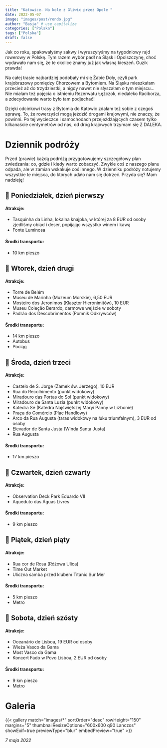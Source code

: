 ```yaml
---
title: "Katowice. Na kole z Gliwic przez Opole "
date: 2022-05-07
image: "images/post/rondo.jpg"
author: "Basia" # use capitalize
categories: ["Polska"]
tags: ["Polska"]
draft: false
---
```


Jak co roku, spakowałyśmy sakwy i wyruszyłyśmy na tygodniowy rajd rowerowy w Polskę. Tym razem wybór padł na Śląsk i Opolszczynę, choć wydawało nam się, że te okolice znamy już jak własną kieszeń. Guzik prawda! 

Na całej trasie najbardziej podobały mi się Żabie Doły, czyli park krajobrazowy pomiędzy Chorzowem a Bytomiem. Na Śląsku mieszkałam przecież aż do trzydziestki, a nigdy nawet nie słyszałam o tym miejscu... Nie miałam też pojęcia o istnieniu Rezerwatu Łężczok, niedaleko Raciborza, a zdecydowanie warto było tam podjechać!

Dzięki odcinkowi trasy z Bytomia do Katowic zdałam też sobie z czegoś sprawę. To, że rowerzyści mogą jeździć drogami krajowymi, nie znaczy, że powinni. Po tej wycieczce i samochodach przejeżdżających czasem tylko kilkanaście centymetrów od nas, od dróg krajowych trzymam się Z DALEKA.

# Dziennik podróży

Przed (prawie) każdą podróżą przygotowujemy szczegółowy plan zwiedzania: co, gdzie i kiedy warto zobaczyć. Zwykle coś z naszego planu odpada, ale w zamian wskakuje coś innego. W dzienniku podróży notujemy wszystkie te miejsca, do których udało nam się dotrzeć. Przyda się? Mam nadzieję!

## 📆 Poniedziałek, dzień pierwszy

#### Atrakcje:

* Tasquinha da Linha, lokalna knajpka, w której za 8 EUR od osoby zjedliśmy obiad i deser, popijając wszystko winem i kawą
* Fonte Luminosa

#### Środki transportu:

* 10 km pieszo

## 📆 Wtorek, dzień drugi

#### Atrakcje:

* Torre de Belém
* Museu de Marinha (Muzeum Morskie), 6,50 EUR   
* Mosteiro dos Jeronimos (Klasztor Hieronimitów), 10 EUR
* Museu Coleção Berardo, darmowe wejście w soboty
* Padrão dos Descobrimentos (Pomnik Odkrywców)

#### Środki transportu:
* 14 km pieszo
* Autobus
* Pociąg

## 📆 Środa, dzień trzeci

#### Atrakcje:

* Castelo de S. Jorge (Zamek św. Jerzego), 10 EUR
* Rua do Recolhimento (punkt widokowy)
* Miradouro das Portas do Sol (punkt widokowy)
* Miradouro de Santa Luzia (punkt widokowy)
* Katedra Sé (Katedra Najświętszej Maryi Panny w Lizbonie)
* Praça do Comércio (Plac Handlowy)
* Arco da Rua Augusta (taras widokowy na łuku triumfalnym), 3 EUR od osoby
* Elevador de Santa Justa (Winda Santa Justa)
* Rua Augusta

#### Środki transportu:
* 17 km pieszo

## 📆 Czwartek, dzień czwarty

#### Atrakcje:

* Observation Deck Park Eduardo VII
* Aqueduto das Águas Livres

#### Środki transportu:
* 9 km pieszo

## 📆 Piątek, dzień piąty

#### Atrakcje:

* Rua cor de Rosa (Różowa Ulica)
* Time Out Market 
* Uliczna samba przed klubem Titanic Sur Mer

#### Środki transportu:

* 5 km pieszo
* Metro

## 📆 Sobota, dzień szósty

#### Atrakcje:

* Oceanário de Lisboa, 19 EUR od osoby
* Wieża Vasco da Gama
* Most Vasco da Gama
* Koncert Fado w Povo Lisboa, 2 EUR od osoby

#### Środki transportu:

* 9 km pieszo
* Metro

# Galeria

{{< gallery match="images/*" sortOrder="desc" rowHeight="150" margins="5" thumbnailResizeOptions="600x600 q90 Lanczos" showExif=true previewType="blur" embedPreview="true" >}}

*7 maja 2022*